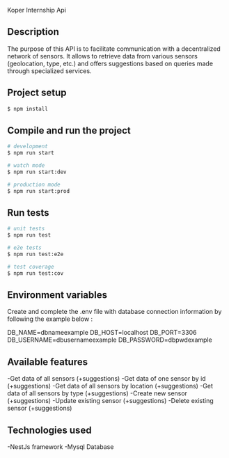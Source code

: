 Koper Internship Api

## Description

The purpose of this API is to facilitate communication with a decentralized network of sensors. 
It allows to retrieve data from various sensors (geolocation, type, etc.) and offers suggestions based on queries made through specialized services.

## Project setup

```bash
$ npm install
```

## Compile and run the project

```bash
# development
$ npm run start

# watch mode
$ npm run start:dev

# production mode
$ npm run start:prod
```

## Run tests

```bash
# unit tests
$ npm run test

# e2e tests
$ npm run test:e2e

# test coverage
$ npm run test:cov
```

## Environment variables

Create and complete the .env file with database connection information by following the example below :

DB_NAME=dbnameexample
DB_HOST=localhost
DB_PORT=3306
DB_USERNAME=dbusernameexample
DB_PASSWORD=dbpwdexample

## Available features

-Get data of all sensors (+suggestions)
-Get data of one sensor by id (+suggestions)
-Get data of all sensors by location (+suggestions)
-Get data of all sensors by type (+suggestions)
-Create new sensor (+suggestions)
-Update existing sensor (+suggestions)
-Delete existing sensor (+suggestions)

## Technologies used

-NestJs framework
-Mysql Database